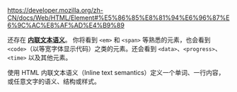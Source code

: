 https://developer.mozilla.org/zh-CN/docs/Web/HTML/Element#%E5%86%85%E8%81%94%E6%96%87%E6%9C%AC%E8%AF%AD%E4%B9%89



还存在 [**内联文本语义**](https://developer.mozilla.org/zh-CN/docs/Web/HTML/Element#内联文本语义)。 你将看到 `<em>` 和 `<span>` 等熟悉的元素，也会看到 `<code>`（以等宽字体显示代码）之类的元素。还会看到 `<data>`、`<progress>`、`<time>` 以及其他元素。 



使用 HTML 内联文本语义（Inline text semantics）定义一个单词、一行内容，或任意文字的语义、结构或样式。 
